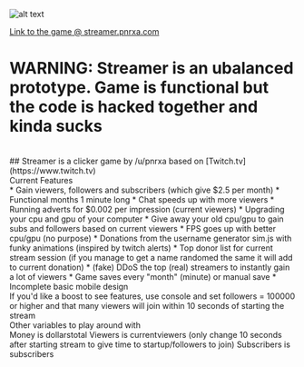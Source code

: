 ![alt text](http://i.imgur.com/QnsjhP1.png "Streamer logo")

[Link to the game @ streamer.pnrxa.com](http://www.streamer.pnrxa.com)
<br>
# WARNING: Streamer is an ubalanced prototype. Game is functional but the code is hacked together and kinda sucks 
<br>
## Streamer is a clicker game by /u/pnrxa based on [Twitch.tv](https://www.twitch.tv)
<br>
Current Features 
<br>
* Gain viewers, followers and subscribers (which give $2.5 per month)
* Functional months 1 minute long
* Chat speeds up with more viewers
* Running adverts for $0.002 per impression (current viewers)
* Upgrading your cpu and gpu of your computer
* Give away your old cpu/gpu to gain subs and followers based on current viewers
* FPS goes up with better cpu/gpu (no purpose)
* Donations from the username generator sim.js with funky animations (inspired by twitch alerts) 
* Top donor list for current stream session (if you manage to get a name randomed the same it will add to current donation)
* (fake) DDoS the top (real) streamers to instantly gain a lot of viewers
* Game saves every "month" (minute) or manual save
* Incomplete basic mobile design
<br>
If you'd like a boost to see features, use console and set followers = 100000 or higher and that many viewers will join within 10 seconds of starting the stream
<br>
Other variables to play around with
<br>
Money is dollarstotal
Viewers is currentviewers (only change 10 seconds after starting stream to give time to startup/followers to join)
Subscribers is subscribers